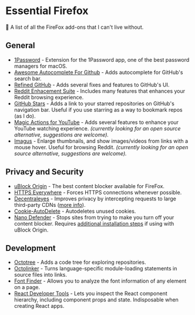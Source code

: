 # Essential Firefox
🦊 A list of all the FireFox add-ons that I can't live without.

## General
- [1Password](https://agilebits.com/onepassword/extensions) - Extension for the 1Password app, one of the best password managers for macOS.
- [Awesome Autocomplete For Github](https://github.com/algolia/github-awesome-autocomplete) - Adds autocomplete for GitHub's search bar.
- [Refined GitHub](https://github.com/sindresorhus/refined-github#-refined-github---) - Adds several fixes and features to GitHub's UI.
- [Reddit Enhacement Suite](https://github.com/honestbleeps/Reddit-Enhancement-Suite#reddit-enhancement-suite) - Includes many features that enhances your Reddit browsing experience.
- [GitHub Stars](https://github.com/jorgegonzalez/github-stars#%EF%B8%8F-github-stars-%EF%B8%8F) - Adds a link to your starred repositories on GitHub's navigation bar. Useful if you use starring as a way to bookmark repos (as I do).
- [Magic Actions for YouTube](https://addons.mozilla.org/en-US/firefox/addon/magic-actions-for-youtube/) - Adds several features to enhance your YouTube watching experience. *(currently looking for an open source alternative, suggestions are welcome).*
- [Imagus](https://addons.mozilla.org/en-US/firefox/addon/imagus/) - Enlarge thumbnails, and show images/videos from links with a mouse hover. Useful for browsing Reddit. *(currently looking for an open source alternative, suggestions are welcome).*

## Privacy and Security
- [uBlock Origin](https://github.com/gorhill/uBlock) - The best content blocker available for FireFox.
- [HTTPS Everywhere](https://www.eff.org/https-everywhere) - Forces HTTPS connections whenever possible.
- [Decentraleyes](https://github.com/Synzvato/decentraleyes#decentraleyes) - Improves privacy by intercepting requests to large third-party CDNs ([more info](https://github.com/Synzvato/decentraleyes/wiki/Simple-Introduction)).
- [Cookie-AutoDelete](https://github.com/Cookie-AutoDelete/Cookie-AutoDelete#cookie-autodelete) - Autodeletes unused cookies.
- [Nano Defender](https://github.com/NanoAdblocker/NanoDefender#nano-defender) - Stops sites from trying to make you turn off your content blocker. Requires [additional installation steps](https://jspenguin2017.github.io/uBlockProtector/) if using with uBlock Origin.

## Development
- [Octotree](https://github.com/buunguyen/octotree#octotree) - Adds a code tree for exploring repositories.
- [Octolinker](https://octolinker.github.io) - Turns language-specific module-loading statements in source files into links.
- [Font Finder](https://github.com/andy-portmen/font-finder) - Allows you to analyze the font information of any element on a page.
- [React Developer Tools](https://github.com/facebook/react-devtools#react-developer-tools-) - Lets you inspect the React component hierarchy, including component props and state. Indisposable when creating React apps.
